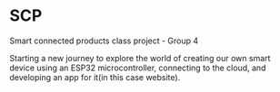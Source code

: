 # SCP
Smart connected products class project - Group 4

Starting a new journey to explore the world of creating our own smart device using an ESP32 microcontroller, connecting to the cloud, and developing an app for it(in this case website).

